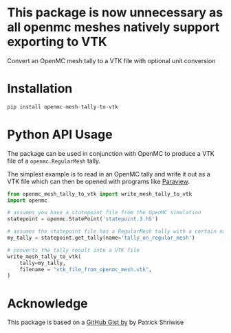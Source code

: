 # This package is now unnecessary as all openmc meshes natively support exporting to VTK


Convert an OpenMC mesh tally to a VTK file with optional unit conversion

# Installation

```python
pip install openmc-mesh-tally-to-vtk
```

# Python API Usage

The package can be used in conjunction with OpenMC to produce a VTK file of a ```openmc.RegularMesh``` tally.

The simplest example is to read in an OpenMC tally and write it out as a VTK file which can then be opened with programs like [Paraview](https://www.paraview.org).

```python
from openmc_mesh_tally_to_vtk import write_mesh_tally_to_vtk
import openmc

# assumes you have a statepoint file from the OpenMC simulation
statepoint = openmc.StatePoint('statepoint.3.h5')

# assumes the statepoint file has a RegularMesh tally with a certain name
my_tally = statepoint.get_tally(name='tally_on_regular_mesh')

# converts the tally result into a VTK file
write_mesh_tally_to_vtk(
    tally=my_tally,
    filename = "vtk_file_from_openmc_mesh.vtk",
)
```

# Acknowledge

This package is based on a [GitHub Gist by](https://gist.github.com/pshriwise/da30da3daf08594dddf1a58b9f10dcc8) by Patrick Shriwise
